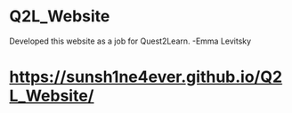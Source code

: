 # Q2L_Website
Developed this website as a job for Quest2Learn. -Emma Levitsky
# https://sunsh1ne4ever.github.io/Q2L_Website/
